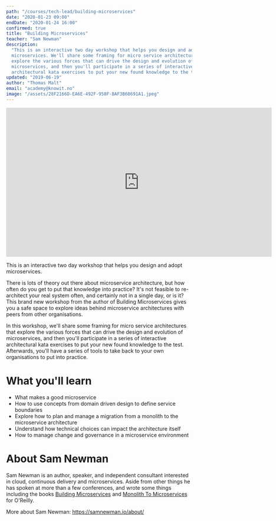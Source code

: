 ```yaml
---
path: "/courses/tech-lead/building-microservices"
date: "2020-01-23 09:00"
endDate: "2020-01-24 16:00"
confirmed: true
title: "Building Microservices"
teacher: "Sam Newman"
description:
  "This is an interactive two day workshop that helps you design and adopt
  microservices. We'll share some framing for micro service architectures that
  explore the various forces that can drive the design and evolution of
  microservices, and then you'll participate in a series of interactive
  architectural kata exercises to put your new found knowledge to the test."
updated: "2019-06-19"
author: "Thomas Malt"
email: "academy@knowit.no"
image: "/assets/28F2166D-EA6E-492F-958F-BAF3B68691A1.jpeg"
---
```


<iframe width="720" height="404" 
  src="https://www.youtube.com/embed/SKt1RfOmR3U" frameborder="0" 
  allow="accelerometer; autoplay; encrypted-media; gyroscope; picture-in-picture" 
  allowfullscreen>
</iframe>

This is an interactive two day workshop that helps you design and adopt
microservices.

There is lots of theory out there about microservice architecture, but how
often do you get to put that knowledge into practice? It's not feasible to
re-architect your real system often, and certainly not in a single day, or is
it? This brand new workshop from the author of Building Microservices gives
you a safe space to explore ideas behind microservice architectures with peers
from other organisations.

In this workshop, we'll share some framing for micro service architectures
that explore the various forces that can drive the design and evolution of
microservices, and then you'll participate in a series of interactive
architectural kata exercises to put your new found knowledge to the test.
Afterwards, you'll have a series of tools to take back to your own
organisations to put into practice.

# What you'll learn

- What makes a good microservice
- How to use concepts from domain driven design to define service boundaries
- Explore how to plan and manage a migration from a monolith to the
  microservice architecture
- Understand how technical choices can impact the architecture itself
- How to manage change and governance in a microservice environment

# About Sam Newman

Sam Newman is an author, speaker, and independent consultant interested in
cloud, continuous delivery and microservices. Aside from other things he has
spoken at more than a few conferences, and wrote some things including the
books [Building Microservices](http://buildingmicroservices.com/) and
[Monolith To Microservices](https://samnewman.io/books/monolith-to-microservices/)
for O'Reilly.

More about Sam Newman: https://samnewman.io/about/
